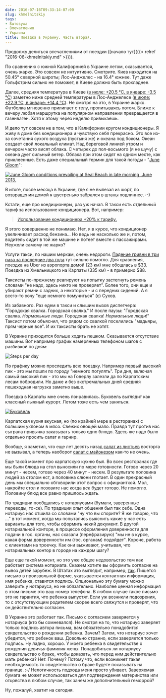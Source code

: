 ```yaml
---
date: 2016-07-16T09:33:14-07:00
slug: khmelnitskiy
tags:
- Бытовуха
- Впечатления
- Украина
title: Поездка в Украину. Часть вторая.
---
```


Продолжу делиться впечатлениями от поездки
([начало тут]({{< relref "2016-06-khmelnitskiy.md" >}})).

По сравнению с южной Калифорнией в Украине летом, оказывается, очень жарко.
Это совсем не интуитивно. Смотрите. Киев находится на 50.45° северной
широты; Лос-Анджелес - на 16.4° южнее. Тут даже Гольфстрим сильно не поможет, в
Киеве должно быть прохладнее.

Далее, средняя температура в Киеве
([в июле: +20.5 °C, в январе: -3.5 °C](https://ru.wikipedia.org/wiki/%D0%9A%D0%BB%D0%B8%D0%BC%D0%B0%D1%82_%D0%9A%D0%B8%D0%B5%D0%B2%D0%B0))
заметно ниже средней температуры в Лос-Анджелесе
([в июле: +22.9 °C, в январе: +14.4 °C](https://en.wikipedia.org/wiki/Climate_of_Los_Angeles)).
Не смотря на это, в Украине жарко. Футболка мгновенно прилипает с телу,
пропитываясь потом. Ближе к вечеру любая маршрутка на популярном направлении
превращается в газенваген. Хотя к этому через неделю привыкаешь.

И дело тут совсем не в том, что в Калифорнии кругом кондиционеры. Я живу в доме
без кондиционера и чувствую себя прекрасно. Это все из-за сочетания сухого
воздуха (пустыня же) и океана под боком. Океан создает свой локальный климат.
Над береговой линией утром и вечером часто висят облака. С четырех до
пол-восьмого (я не шучу) с океана дует сильный ветер. Облака при этом сидят на
одном месте, как приклеенные. Есть даже специальный термин для такой погоды -
"[June Gloom](https://en.wikipedia.org/wiki/June_Gloom)":

[![June Gloom conditions prevailing at Seal Beach in late morning, June 2013.](/2016/07/June_Gloom_at_Seal_Beach,_California,_June_2013_small.jpg)](https://upload.wikimedia.org/wikipedia/commons/f/f2/June_Gloom_at_Seal_Beach%2C_California%2C_June_2013.jpg)

В итоге, после месяца в Украине, где я не вылезал из шорт, по возвращении домой
я шустренько забрался в штаны подлиннее. :-)

<!--more-->

Кстати, еще про кондиционеры, раз уж начал. В такси есть отдельный тариф за
использование кондиционера. Вот, например:

> [Использование кондиционера +20% к тарифу.](http://taxi-hoverla.if.ua/ru/price/)

Я этого совершенно не понимаю. Нет, я в курсе, что кондиционер увеличивает
расход бензина... Но ведь не насколько же и, потом, водитель сидит в той же
машине и потеет вместе с пассажирами. Неужели самому не жарко?

Услуги такси, по нашим меркам, очень недороги. [Падение гривни в три раза за
последние два года](https://www.google.com/search?q=UAH%20in%20USD) тут сильно
помогло. Для сравнения, поездка на Uber из аэропорта домой (23 км) мне
обошлась в $33. Поездка из Хмельницкого на Карпаты (335 км) - в примерно $88.

Таксисты по-прежнему реагируют на попытку застегнуть ремень словами
"не надо, здесь никто не проверяет". Более того, они еще и убирают ремни с
задних, а некоторые - и с передних сидений. А я всего-то хочу "еще немного
помучиться" (с) Сухов.

Из забавного. Раз едем в такси и слышим вызов диспетчера: "Городская свалка.
Городская свалка." И после паузы: "Городская свалка. *Нормальные люди.*
Городская свалка! *Нормальные люди!*" Таксист потом объяснил, что рядом со
свалкой поселились "мадьяры, прям черные все". И их таксисты брать не хотят.

В Украине приходится больше ходить пешком. Сказывается отсутствие машины. Вот
например график намерянных телефоном шагов с разбивкой по дням:

![Steps per day](/2016/07/steps_per_day.png)

По графику можно проследить всю поездку. Например первый высокий пик - это мы
пошли по городу "немного погулять". Три дня, включая самый высокий пик - это мы
на Говерлу залезли да по Карпатским лесам побродили. Но даже и без экстремальных
дней средняя пешеходная нагрузка заметно выше.

Поездка в Карпаты мне очень понравилась. Буковель выглядит как классный лыжный
курорт. Летом тоже есть чем заняться.

[![Буковель](/2016/07/IMG_6917_small.jpg)](/2016/07/IMG_6917.jpg)

Карпатская кухня вкусная, но (по крайней мере в ресторанах) с большим уклоном в
мясо. Свежих овощей мало. Правда тут против нас сыграла привычка заказывать
только одно блюдо. Здесь же надо было отдельно просить салат и гарнир.

Вообще, я заметил, что еще лет десять назад
[салат из листьев](http://www.foodnetwork.com/recipes/food-network-kitchens/warm-butter-lettuce-salad-with-hazelnuts-recipe.html#lightbox-recipe-image)
восторга не вызывал, а теперь наоборот
[салат с майонезом](http://www.sbs.com.au/food/recipes/cooked-vegetable-salad-mayonnaise)
как-то не очень.

Еще такой момент про карпатскую кухню был. Во всех ресторанах где мы были блюда
на стол выносили по мере готовности. Готово через 20 минут - несем, готово через
40 минут - несем. В результате половина людей за столом ест, а половина слюни
глотает. В один прекрасный день мы специально обговорили этот вопрос с
официанткой. Мол, накройте стол и позовите нас когда *все* будет готово. Не
помогло. Половину блюд все равно пришлось ждать.

По традиции пообщались с нотариусами (бумаги, заверенные переводы, то-се). По
традиции опыт общения был так себе. Одна нотариус нас отшила со словами "ну что
вы спорите? Я же говорю, что ..." в тот момент, когда мы попытались выяснить
какие у нас есть варианты для того, чтобы оформить некий документ. В другой
нотариальной конторе, в процессе оформления доверенности для подачи в гос.
органы, нас сказали (перефразирую) "мы не в курсе, какая форма доверенности им
(гос. органам) подойдет". Короче, работа с клиентами на троечку. Как они
выживают, учитывая, что нотариальных контор в городе на каждом шагу?

Еще еще такой момент, но это уже общее недовольство тем как работает система
нотариата. Скажем хотите вы оформить согласие на вывоз детей зарубеж. В Штатах
это выглядит, например,
[так](https://help.cbp.gov/app/answers/detail/a_id/1254/kw/1254/sno/1/session/L2F2LzEvdGltZS8xNDY4NzkzMjM1L3NpZC9hQ1RCMk5WbQ%3D%3D/~/children---child-traveling-with-one-parent-or-someone-who-is-not-a-parent-or).
Пишется письмо в произвольной форме, указывается контактная информация, имя
ребенка, ставится подпись. Опционально эту бумагу можно заверить у нотариуса, но
не обязательно. Наиболее ценная информация в этом письме это ваш номер телефона.
В любом случае такое письмо это не гарантия, что ребенка выпустят. Если уж
возникли подозрения, то с отсутствующим родителем скорее всего свяжутся и
проверят, что он действительно согласен.

В Украине это работает так. Письмо с согласием заверяется у нотариуса (кто бы
сомневался). Не смотря на то, что нотариус заверяет только подпись автора
письма, вам обязательно понадобится свидетельство о рождении ребенка. Зачем?
Затем, что нотариус хочет убедится, что ребенок ваш. Довольно странно, если
заверяется только подпись. Ну ладно, хорошо. У моего ребенка в свидетельстве о
рождении девичья фамилия жены. Понадобиться ли нотариусу свидетельство о браке,
чтобы доказать, что перед ним действительно мать ребенка? Нет. Почему? Потому
что, если возникнет такая необходимость то свидетельство о браке будете
показывать на границе. :-/ Нелогичность подхода меня просто убивает. Заверяемая
бумага не может использоваться для подтверждения материнства или отцовства в
любом случае, так зачем же дополнительный геморрой?

Ну, пожалуй, хватит на сегодня.
